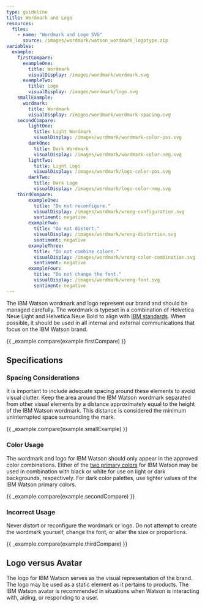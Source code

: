 ```yaml
---
type: guideline
title: Wordmark and Logo
resources:
  files:
    - name: "Wordmark and Logo SVG"
      source: /images/wordmark/watson_wordmark_logotype.zip
variables:
  example:
    firstCompare:
      exampleOne:
        title: Wordmark
        visualDisplay: /images/wordmark/wordmark.svg
      exampleTwo:
        title: Logo
        visualDisplay: /images/wordmark/logo.svg
    smallExample:
      wordmark:
        title: Wordmark
        visualDisplay: /images/wordmark/wordmark-spacing.svg
    secondCompare:
        lightOne:
          title: Light Wordmark
          visualDisplay: /images/wordmark/wordmark-color-pos.svg
        darkOne:
          title: Dark Wordmark
          visualDisplay: /images/wordmark/wordmark-color-neg.svg
        lightTwo:
          title: Light Logo
          visualDisplay: /images/wordmark/logo-color-pos.svg
        darkTwo:
          title: Dark Logo
          visualDisplay: /images/wordmark/logo-color-neg.svg
    thirdCompare:
        exampleOne:
          title: "Do not reconfigure."
          visualDisplay: /images/wordmark/wrong-configuration.svg
          sentiment: negative
        exampleTwo:
          title: "Do not distort."
          visualDisplay: /images/wordmark/wrong-distortion.svg
          sentiment: negative
        exampleThree:
          title: "Do not combine colors."
          visualDisplay: /images/wordmark/wrong-color-combination.svg
          sentiment: negative
        exampleFour:
          title: "Do not change the font."
          visualDisplay: /images/wordmark/wrong-font.svg
          sentiment: negative
---
```


The IBM Watson wordmark and logo represent our brand and should be managed carefully. The wordmark is typeset in a combination of Helvetica Neue Light and Helvetica Neue Bold to align with [IBM standards](http://www.ibm.com/design/language/framework/visual/typography.shtml). When possible, it should be used in all internal and external communications that focus on the IBM Watson brand.

{{ _example.compare(example.firstCompare) }}

## Specifications

### Spacing Considerations

It is important to include adequate spacing around these elements to avoid visual clutter. Keep the area around the IBM Watson wordmark separated from other visual elements by a distance approximately equal to the height of the IBM Watson wordmark. This distance is considered the minimum uninterrupted space surrounding the mark.

{{ _example.compare(example.smallExample) }}

### Color Usage

The wordmark and logo for IBM Watson should only appear in the approved color combinations. Either of the [two primary colors](/guidelines/style/color) for IBM Watson may be used in combination with black or white for use on light or dark backgrounds, respectively. For dark color palettes, use lighter values of the IBM Watson primary colors.

{{ _example.compare(example.secondCompare) }}

### Incorrect Usage

Never distort or reconfigure the wordmark or logo. Do not attempt to create the wordmark yourself, change the font, or alter the size or proportions.

{{ _example.compare(example.thirdCompare) }}

## Logo versus Avatar

The logo for IBM Watson serves as the visual representation of the brand. The logo may be used as a static element as it pertains to products. The IBM Watson avatar is recommended in situations when Watson is interacting with, aiding, or responding to a user.
